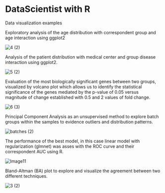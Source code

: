 # DataScientist with R
Data visualization examples

Exploratory analysis of the age distribution with correspondent group and age interaction using ggplot2

![4 (2)](https://user-images.githubusercontent.com/91725761/163795170-d419a678-7bd1-4f99-9baa-abec2166b160.png)

Analysis of the patient distribution with medical center and group disease interaction using ggplot2.

![5 (2)](https://user-images.githubusercontent.com/91725761/163795176-95c3df63-7f60-4562-92d1-1d035111ca89.png)

Evaluation of the most biologically significant genes between two groups, visualized by volcano plot which allows us to identify the statistical significance of the genes mediated by the p-value of 0.05 versus magnitude of change established with 0.5 and 2 values of fold change.

![6 (3)](https://user-images.githubusercontent.com/91725761/163795206-b841cc98-6aa7-4b55-a31e-046661895455.png)

Principal Component Analysis as an unsupervised method to explore batch groups within the samples to evidence outliers and distribution patterns.

![batches (2)](https://user-images.githubusercontent.com/91725761/163795222-bdaa77f6-5ee1-4f53-9ef8-1b65c9ca0ae2.png)

The performance of the best model, in this case linear model with regularization (glmnet) was asses with the ROC curve and their correspondent AUC using R.

![Image11](https://user-images.githubusercontent.com/91725761/163795239-ba7360c7-e34b-410f-9867-72fabbc38752.png)

Bland-Altman (BA) plot to explore and visualize the agreement between two different techniques.

![3 (2)](https://user-images.githubusercontent.com/91725761/163795152-287ab8db-5a48-4045-b99b-d305e1960348.png)
